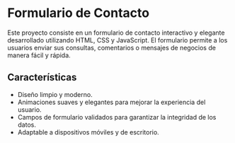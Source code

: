# Formulario de Contacto

Este proyecto consiste en un formulario de contacto interactivo y elegante desarrollado utilizando HTML, CSS y JavaScript. El formulario permite a los usuarios enviar sus consultas, comentarios o mensajes de negocios de manera fácil y rápida.

## Características

- Diseño limpio y moderno.
- Animaciones suaves y elegantes para mejorar la experiencia del usuario.
- Campos de formulario validados para garantizar la integridad de los datos.
- Adaptable a dispositivos móviles y de escritorio.
